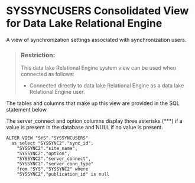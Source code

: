 <!-- loio3bea8aa26c5f1014ba2d8965d98d284b -->

# SYSSYNCUSERS Consolidated View for Data Lake Relational Engine

A view of synchronization settings associated with synchronization users.



> ### Restriction:  
> This data lake Relational Engine system view can be used when connected as follows:
> 
> -   Connected directly to data lake Relational Engine as a data lake Relational Engine user.



The tables and columns that make up this view are provided in the SQL statement below.

The server\_connect and option columns display three asterisks \(\*\*\*\) if a value is present in the database and NULL if no value is present.

```
ALTER VIEW "SYS"."SYSSYNCUSERS"
  as select "SYSSYNC2"."sync_id",
    "SYSSYNC2"."site_name",
    "SYSSYNC2"."option",
    "SYSSYNC2"."server_connect",
    "SYSSYNC2"."server_conn_type"
    from "SYS"."SYSSYNC2" where
    "SYSSYNC2"."publication_id" is null
```

